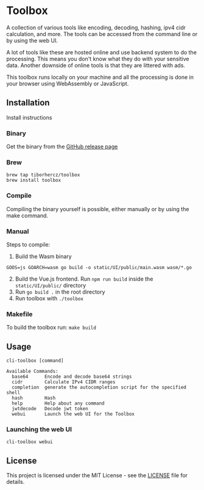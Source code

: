 # Toolbox

A collection of various tools like encoding, decoding, hashing, ipv4 cidr calculation, and more.
The tools can be accessed from the command line or by using the web UI.

A lot of tools like these are hosted online and use backend system to do the processing. 
This means you don't know what they do with your sensitive data. Another downside of online tools is that they are littered with ads.

This toolbox runs locally on your machine and all the processing is done in your browser using WebAssembly or JavaScript.

## Installation

Install instructions

### Binary

Get the binary from the [GitHub release page](https://github.com/tiborhercz/toolbox/releases)

### Brew

```shell
brew tap tiborhercz/toolbox
brew install toolbox
```

### Compile

Compiling the binary yourself is possible, either manually or by using the make command.

### Manual
Steps to compile:
1. Build the Wasm binary
```shell
GOOS=js GOARCH=wasm go build -o static/UI/public/main.wasm wasm/*.go
```
2. Build the Vue.js frontend. Run `npm run build` inside the `static/UI/public/` directory
3. Run `go build .` in the root directory
4. Run toolbox with `./toolbox`

### Makefile
To build the toolbox run: `make build`

## Usage

```
cli-toolbox [command]

Available Commands:
  base64      Encode and decode base64 strings
  cidr        Calculate IPv4 CIDR ranges
  completion  generate the autocompletion script for the specified shell
  hash        Hash
  help        Help about any command
  jwtdecode   Decode jwt token
  webui       Launch the web UI for the Toolbox
```

### Launching the web UI
```shell
cli-toolbox webui
```

## License

This project is licensed under the MIT License - see the [LICENSE](LICENSE) file for details.
